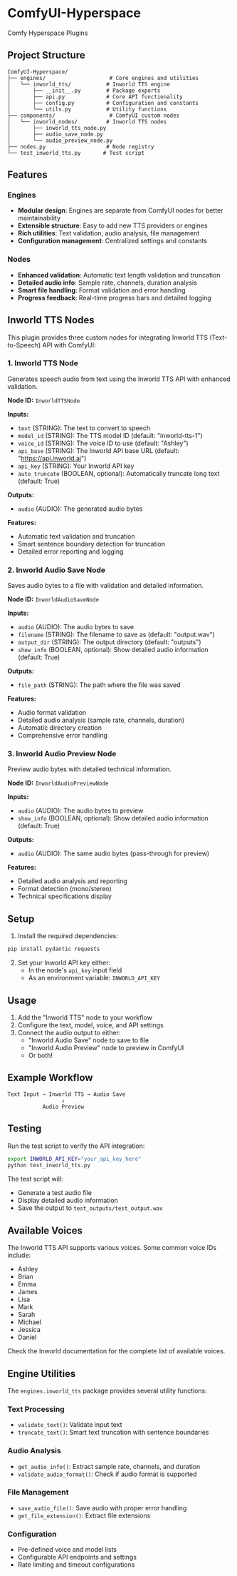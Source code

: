 # ComfyUI-Hyperspace
Comfy Hyperspace Plugins

## Project Structure

```
ComfyUI-Hyperspace/
├── engines/                    # Core engines and utilities
│   └── inworld_tts/           # Inworld TTS engine
│       ├── __init__.py        # Package exports
│       ├── api.py             # Core API functionality
│       ├── config.py          # Configuration and constants
│       └── utils.py           # Utility functions
├── components/                 # ComfyUI custom nodes
│   └── inworld_nodes/         # Inworld TTS nodes
│       ├── inworld_tts_node.py
│       ├── audio_save_node.py
│       └── audio_preview_node.py
├── nodes.py                   # Node registry
└── test_inworld_tts.py       # Test script
```

## Features

### Engines
- **Modular design**: Engines are separate from ComfyUI nodes for better maintainability
- **Extensible structure**: Easy to add new TTS providers or engines
- **Rich utilities**: Text validation, audio analysis, file management
- **Configuration management**: Centralized settings and constants

### Nodes
- **Enhanced validation**: Automatic text length validation and truncation
- **Detailed audio info**: Sample rate, channels, duration analysis
- **Smart file handling**: Format validation and error handling
- **Progress feedback**: Real-time progress bars and detailed logging

## Inworld TTS Nodes

This plugin provides three custom nodes for integrating Inworld TTS (Text-to-Speech) API with ComfyUI:

### 1. Inworld TTS Node
Generates speech audio from text using the Inworld TTS API with enhanced validation.

**Node ID:** `InworldTTSNode`

**Inputs:**
- `text` (STRING): The text to convert to speech
- `model_id` (STRING): The TTS model ID (default: "inworld-tts-1")
- `voice_id` (STRING): The voice ID to use (default: "Ashley")
- `api_base` (STRING): The Inworld API base URL (default: "https://api.inworld.ai")
- `api_key` (STRING): Your Inworld API key
- `auto_truncate` (BOOLEAN, optional): Automatically truncate long text (default: True)

**Outputs:**
- `audio` (AUDIO): The generated audio bytes

**Features:**
- Automatic text validation and truncation
- Smart sentence boundary detection for truncation
- Detailed error reporting and logging

### 2. Inworld Audio Save Node
Saves audio bytes to a file with validation and detailed information.

**Node ID:** `InworldAudioSaveNode`

**Inputs:**
- `audio` (AUDIO): The audio bytes to save
- `filename` (STRING): The filename to save as (default: "output.wav")
- `output_dir` (STRING): The output directory (default: "outputs")
- `show_info` (BOOLEAN, optional): Show detailed audio information (default: True)

**Outputs:**
- `file_path` (STRING): The path where the file was saved

**Features:**
- Audio format validation
- Detailed audio analysis (sample rate, channels, duration)
- Automatic directory creation
- Comprehensive error handling

### 3. Inworld Audio Preview Node
Preview audio bytes with detailed technical information.

**Node ID:** `InworldAudioPreviewNode`

**Inputs:**
- `audio` (AUDIO): The audio bytes to preview
- `show_info` (BOOLEAN, optional): Show detailed audio information (default: True)

**Outputs:**
- `audio` (AUDIO): The same audio bytes (pass-through for preview)

**Features:**
- Detailed audio analysis and reporting
- Format detection (mono/stereo)
- Technical specifications display

## Setup

1. Install the required dependencies:
```bash
pip install pydantic requests
```

2. Set your Inworld API key either:
   - In the node's `api_key` input field
   - As an environment variable: `INWORLD_API_KEY`

## Usage

1. Add the "Inworld TTS" node to your workflow
2. Configure the text, model, voice, and API settings
3. Connect the audio output to either:
   - "Inworld Audio Save" node to save to file
   - "Inworld Audio Preview" node to preview in ComfyUI
   - Or both!

## Example Workflow

```
Text Input → Inworld TTS → Audio Save
                 ↓
           Audio Preview
```

## Testing

Run the test script to verify the API integration:

```bash
export INWORLD_API_KEY="your_api_key_here"
python test_inworld_tts.py
```

The test script will:
- Generate a test audio file
- Display detailed audio information
- Save the output to `test_outputs/test_output.wav`

## Available Voices

The Inworld TTS API supports various voices. Some common voice IDs include:
- Ashley
- Brian
- Emma
- James
- Lisa
- Mark
- Sarah
- Michael
- Jessica
- Daniel

Check the Inworld documentation for the complete list of available voices.

## Engine Utilities

The `engines.inworld_tts` package provides several utility functions:

### Text Processing
- `validate_text()`: Validate input text
- `truncate_text()`: Smart text truncation with sentence boundaries

### Audio Analysis
- `get_audio_info()`: Extract sample rate, channels, and duration
- `validate_audio_format()`: Check if audio format is supported

### File Management
- `save_audio_file()`: Save audio with proper error handling
- `get_file_extension()`: Extract file extensions

### Configuration
- Pre-defined voice and model lists
- Configurable API endpoints and settings
- Rate limiting and timeout configurations
